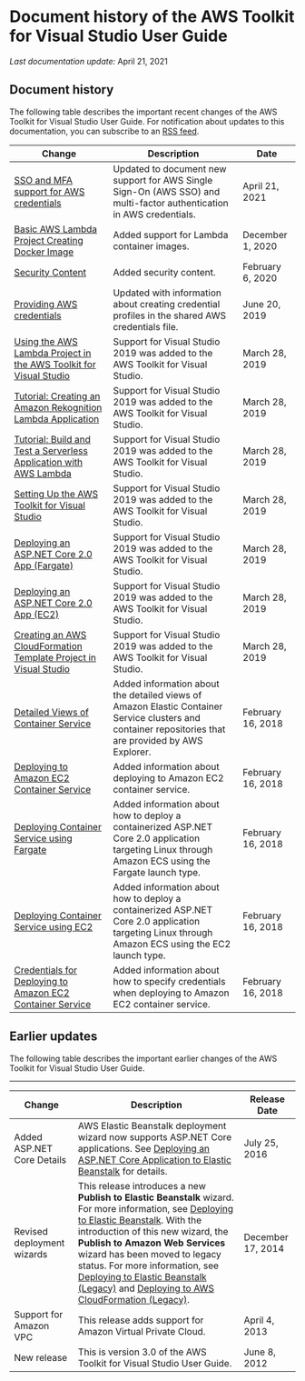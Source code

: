 # Document history of the AWS Toolkit for Visual Studio User Guide<a name="tkv-document-history"></a>

 *Last documentation update:* April 21, 2021

## Document history<a name="doc-history-recent"></a>

The following table describes the important recent changes of the AWS Toolkit for Visual Studio User Guide\. For notification about updates to this documentation, you can subscribe to an [RSS feed](https://docs.aws.amazon.com/toolkit-for-visual-studio/latest/user-guide/amazon-toolkit-for-visual-studio-guide-doc-history.rss)\.

| Change | Description | Date | 
| --- |--- |--- |
| [SSO and MFA support for AWS credentials](credentials.md) | Updated to document new support for AWS Single Sign\-On \(AWS SSO\) and multi\-factor authentication in AWS credentials\. | April 21, 2021 | 
| [Basic AWS Lambda Project Creating Docker Image](lambda-creating-project-docker-image.md) | Added support for Lambda container images\. | December 1, 2020 | 
| [Security Content](security.md) | Added security content\. | February 6, 2020 | 
| [Providing AWS credentials](credentials.md) | Updated with information about creating credential profiles in the shared AWS credentials file\. | June 20, 2019 | 
| [Using the AWS Lambda Project in the AWS Toolkit for Visual Studio](lambda-creating-project-in-visual-studio.md) | Support for Visual Studio 2019 was added to the AWS Toolkit for Visual Studio\. | March 28, 2019 | 
| [Tutorial: Creating an Amazon Rekognition Lambda Application](lambda-rekognition-example.md) | Support for Visual Studio 2019 was added to the AWS Toolkit for Visual Studio\. | March 28, 2019 | 
| [Tutorial: Build and Test a Serverless Application with AWS Lambda](lambda-build-test-severless-app.md) | Support for Visual Studio 2019 was added to the AWS Toolkit for Visual Studio\. | March 28, 2019 | 
| [Setting Up the AWS Toolkit for Visual Studio](setup.md) | Support for Visual Studio 2019 was added to the AWS Toolkit for Visual Studio\. | March 28, 2019 | 
| [Deploying an ASP\.NET Core 2\.0 App \(Fargate\)](deployment-ecs-aspnetcore-fargate.md) | Support for Visual Studio 2019 was added to the AWS Toolkit for Visual Studio\. | March 28, 2019 | 
| [Deploying an ASP\.NET Core 2\.0 App \(EC2\)](deployment-ecs-aspnetcore-ec2.md) | Support for Visual Studio 2019 was added to the AWS Toolkit for Visual Studio\. | March 28, 2019 | 
| [Creating an AWS CloudFormation Template Project in Visual Studio](tkv-cfn-editor-new-project.md) | Support for Visual Studio 2019 was added to the AWS Toolkit for Visual Studio\. | March 28, 2019 | 
| [Detailed Views of Container Service](tkv-ecs.md) | Added information about the detailed views of Amazon Elastic Container Service clusters and container repositories that are provided by AWS Explorer\. | February 16, 2018 | 
| [Deploying to Amazon EC2 Container Service](deployment-ecs.md) | Added information about deploying to Amazon EC2 container service\. | February 16, 2018 | 
| [Deploying Container Service using Fargate](deployment-ecs-aspnetcore-fargate.md) | Added information about how to deploy a containerized ASP\.NET Core 2\.0 application targeting Linux through Amazon ECS using the Fargate launch type\. | February 16, 2018 | 
| [Deploying Container Service using EC2](deployment-ecs-aspnetcore-ec2.md) | Added information about how to deploy a containerized ASP\.NET Core 2\.0 application targeting Linux through Amazon ECS using the EC2 launch type\. | February 16, 2018 | 
| [Credentials for Deploying to Amazon EC2 Container Service](deployment-ecs-specify-credentials.md) | Added information about how to specify credentials when deploying to Amazon EC2 container service\. | February 16, 2018 | 

## Earlier updates<a name="doc-history-earlier"></a>

The following table describes the important earlier changes of the AWS Toolkit for Visual Studio User Guide\.


****  

| Change | Description | Release Date | 
| --- | --- | --- | 
|  Added ASP\.NET Core Details  |  AWS Elastic Beanstalk deployment wizard now supports ASP\.NET Core applications\. See [Deploying an ASP\.NET Core Application to Elastic Beanstalk](deployment-beanstalk-netcore.md#tkv-deploy-beanstalk-netcore) for details\.  |  July 25, 2016  | 
|  Revised deployment wizards  |  This release introduces a new **Publish to Elastic Beanstalk** wizard\. For more information, see [Deploying to Elastic Beanstalk](deployment-beanstalk.md#tkv-deploy-beanstalk)\. With the introduction of this new wizard, the **Publish to Amazon Web Services** wizard has been moved to legacy status\. For more information, see [Deploying to Elastic Beanstalk \(Legacy\)](deployment-beanstalk-legacy.md#tkv-deploy-beanstalk-legacy) and [Deploying to AWS CloudFormation \(Legacy\)](deployment-cloudform.md#tkv-deploy-cloudform)\.  |  December 17, 2014  | 
|  Support for Amazon VPC  |  This release adds support for Amazon Virtual Private Cloud\.  |  April 4, 2013  | 
|  New release  |  This is version 3\.0 of the AWS Toolkit for Visual Studio User Guide\.  |  June 8, 2012  | 